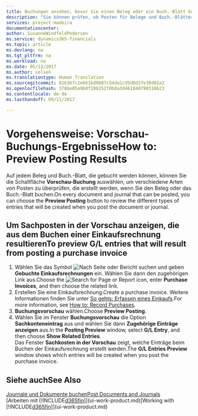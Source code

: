 ```yaml
---
title: Buchungen ansehen, bevor Sie einen Beleg oder ein Buch.-Blatt buchen | Microsoft Docs
description: "Sie können prüfen, ob Posten für Belege und Buch.-Blätter fehlerfrei sind, bevor sie auf das Sachkonto buchen."
services: project-madeira
documentationcenter: 
author: SusanneWindfeldPedersen
ms.service: dynamics365-financials
ms.topic: article
ms.devlang: na
ms.tgt_pltfrm: na
ms.workload: na
ms.date: 05/12/2017
ms.author: solsen
ms.translationtype: Human Translation
ms.sourcegitcommit: 81636fc2e661bd9b07c54da1cd5d0d27e30d01a2
ms.openlocfilehash: 378be05a9b8f280252f0b8a3d461840790316b23
ms.contentlocale: de-de
ms.lasthandoff: 09/11/2017

---
```

# <a name="how-to-preview-posting-results"></a><span data-ttu-id="25eb7-103">Vorgehensweise: Vorschau-Buchungs-Ergebnisse</span><span class="sxs-lookup"><span data-stu-id="25eb7-103">How to: Preview Posting Results</span></span>
<span data-ttu-id="25eb7-104">Auf jedem Beleg und Buch.-Blatt, die gebucht werden können, können Sie die Schaltfläche **Vorschau-Buchung** auswählen, um verschiedene Arten von Posten zu überprüfen, die erstellt werden, wenn Sie den Beleg oder das Buch.-Blatt buchen.</span><span class="sxs-lookup"><span data-stu-id="25eb7-104">On every document and journal that can be posted, you can choose the **Preview Posting** button to review the different types of entries that will be created when you post the document or journal.</span></span>

## <a name="to-preview-gl-entries-that-will-result-from-posting-a-purchase-invoice"></a><span data-ttu-id="25eb7-105">Um Sachposten in der Vorschau anzeigen, die aus dem Buchen einer Einkaufsrechnung resultieren</span><span class="sxs-lookup"><span data-stu-id="25eb7-105">To preview G/L entries that will result from posting a purchase invoice</span></span>
1. <span data-ttu-id="25eb7-106">Wählen Sie das Symbol ![Nach Seite oder Bericht suchen](media/ui-search/search_small.png "Nach Seite oder Bericht suchen") und geben **Gebuchte Einkaufsrechnungen** ein. Wählen Sie dann den zugehörigen Link aus.</span><span class="sxs-lookup"><span data-stu-id="25eb7-106">Choose the ![Search for Page or Report](media/ui-search/search_small.png "Search for Page or Report icon") icon, enter **Purchase Invoices**, and then choose the related link.</span></span>
2. <span data-ttu-id="25eb7-107">Erstellen Sie eine Einkaufsrechnung.</span><span class="sxs-lookup"><span data-stu-id="25eb7-107">Create a purchase invoice.</span></span> <span data-ttu-id="25eb7-108">Weitere Informationen finden Sie unter [So gehts: Erfassen eines Einkaufs](purchasing-how-record-purchases.md).</span><span class="sxs-lookup"><span data-stu-id="25eb7-108">For more information, see [How to: Record Purchases](purchasing-how-record-purchases.md).</span></span>
3. <span data-ttu-id="25eb7-109">**Buchungsvorschau** wählen.</span><span class="sxs-lookup"><span data-stu-id="25eb7-109">Choose **Preview Posting**.</span></span>
4. <span data-ttu-id="25eb7-110">Wählen Sie im Fenster **Buchungsvorschau** die Option **Sachkonteneintrag** aus und wählen Sie dann **Zugehörige Einträge anzeigen** aus.</span><span class="sxs-lookup"><span data-stu-id="25eb7-110">In the **Posting Preview** window, select **G/L Entry**, and then choose **Show Related Entries**.</span></span>  
   <span data-ttu-id="25eb7-111">Das Fenster **Sachkosten in der Vorschau** zeigt, welche Einträge beim Buchen der Einkaufsrechnung erstellt werden.</span><span class="sxs-lookup"><span data-stu-id="25eb7-111">The **G/L Entries Preview** window shows which entries will be created when you post the purchase invoice.</span></span>

## <a name="see-also"></a><span data-ttu-id="25eb7-112">Siehe auch</span><span class="sxs-lookup"><span data-stu-id="25eb7-112">See Also</span></span>
[<span data-ttu-id="25eb7-113">Journale und Dokumente buchen</span><span class="sxs-lookup"><span data-stu-id="25eb7-113">Post Documents and Journals</span></span>](ui-post-documents-journals.md)  
<span data-ttu-id="25eb7-114">[Arbeiten mit [!INCLUDE[d365fin](includes/d365fin_md.md)]](ui-work-product.md)</span><span class="sxs-lookup"><span data-stu-id="25eb7-114">[Working with [!INCLUDE[d365fin](includes/d365fin_md.md)]](ui-work-product.md)</span></span>


